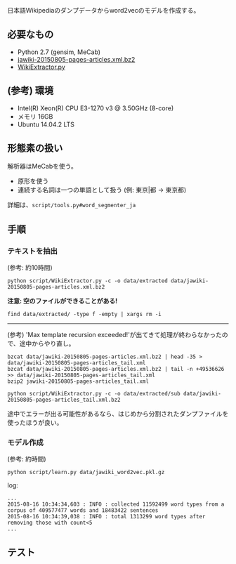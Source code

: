 日本語Wikipediaのダンプデータからword2vecのモデルを作成する。

## 必要なもの

- Python 2.7 (gensim, MeCab)
- [jawiki-20150805-pages-articles.xml.bz2](https://ja.wikipedia.org/wiki/Wikipedia:%E3%83%87%E3%83%BC%E3%82%BF%E3%83%99%E3%83%BC%E3%82%B9%E3%83%80%E3%82%A6%E3%83%B3%E3%83%AD%E3%83%BC%E3%83%89)
- [WikiExtractor.py](http://medialab.di.unipi.it/wiki/Wikipedia_Extractor)

## (参考) 環境

- Intel(R) Xeon(R) CPU E3-1270 v3 @ 3.50GHz (8-core)
- メモリ 16GB
- Ubuntu 14.04.2 LTS

## 形態素の扱い

解析器はMeCabを使う。

- 原形を使う
- 連続する名詞は一つの単語として扱う (例: 東京|都 → 東京都)

詳細は、`script/tools.py#word_segmenter_ja`

## 手順

### テキストを抽出

(参考: 約10時間)

```
python script/WikiExtractor.py -c -o data/extracted data/jawiki-20150805-pages-articles.xml.bz2
```

**注意: 空のファイルができることがある!**

```
find data/extracted/ -type f -empty | xargs rm -i
```

---

(参考) 'Max template recursion exceeded!'が出てきて処理が終わらなかったので、途中からやり直し。

```
bzcat data/jawiki-20150805-pages-articles.xml.bz2 | head -35 > data/jawiki-20150805-pages-articles_tail.xml
bzcat data/jawiki-20150805-pages-articles.xml.bz2 | tail -n +49536626 >> data/jawiki-20150805-pages-articles_tail.xml
bzip2 jawiki-20150805-pages-articles_tail.xml
```

```
python script/WikiExtractor.py -c -o data/extracted/sub data/jawiki-20150805-pages-articles_tail.xml.bz2
```

途中でエラーが出る可能性があるなら、はじめから分割されたダンプファイルを使ったほうが良い。

### モデル作成

(参考: 約時間)

```
python script/learn.py data/jawiki_word2vec.pkl.gz
```

log:

```
...
2015-08-16 10:34:34,603 : INFO : collected 11592499 word types from a corpus of 409577477 words and 18483422 sentences
2015-08-16 10:34:39,038 : INFO : total 1313299 word types after removing those with count<5
...
```

## テスト
